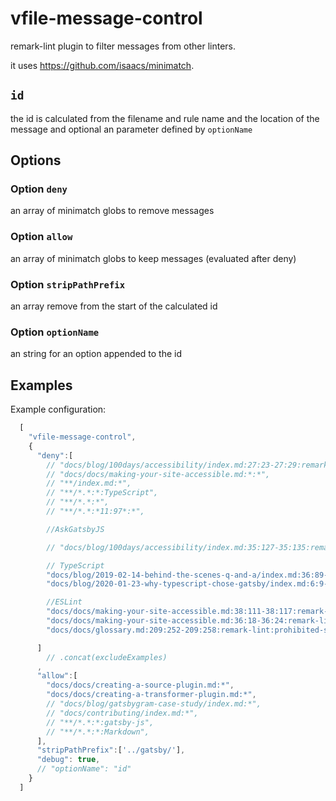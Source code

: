 # vfile-message-control

remark-lint plugin to filter messages from other linters.

it uses https://github.com/isaacs/minimatch.

## `id`

the id is calculated from the filename and rule name and the location of the message and optional an parameter defined by `optionName`

## Options

### Option `deny`

an array of minimatch globs to remove messages  

### Option `allow`

an array of minimatch globs to keep messages (evaluated after deny)  

### Option `stripPathPrefix`

an array remove from the start of the calculated id  

### Option `optionName`

an string for an option appended to the id    

## Examples

Example configuration:

```javascript
  [
    "vfile-message-control",
    {
      "deny":[
        // "docs/blog/100days/accessibility/index.md:27:23-27:29:remark-lint:prohibited-strings:eslint-case",
        // "docs/docs/making-your-site-accessible.md:*:*",
        // "**/index.md:*",
        // "**/*.*:*:TypeScript",
        // "**/*.*:*",
        // "**/*.*:*11:97*:*",

        //AskGatsbyJS

        // "docs/blog/100days/accessibility/index.md:35:127-35:135:remark-lint:prohibited-strings:gatsby-js",

        // TypeScript
        "docs/blog/2019-02-14-behind-the-scenes-q-and-a/index.md:36:89-36:99:remark-lint:prohibited-strings:TypeScript",
        "docs/blog/2020-01-23-why-typescript-chose-gatsby/index.md:6:9-6:19:remark-lint:prohibited-strings:TypeScript",

        //ESLint
        "docs/docs/making-your-site-accessible.md:38:111-38:117:remark-lint:prohibited-strings:eslint-case",
        "docs/docs/making-your-site-accessible.md:36:18-36:24:remark-lint:prohibited-strings:eslint-case",
        "docs/docs/glossary.md:209:252-209:258:remark-lint:prohibited-strings:eslint-case",

      ]
        // .concat(excludeExamples)
      ,
      "allow":[
        "docs/docs/creating-a-source-plugin.md:*",
        "docs/docs/creating-a-transformer-plugin.md:*",
        // "docs/blog/gatsbygram-case-study/index.md:*",
        // "docs/contributing/index.md:*",
        // "**/*.*:*:gatsby-js",
        // "**/*.*:*:Markdown",
      ],
      "stripPathPrefix":['../gatsby/'],
      "debug": true,
      // "optionName": "id"
    }
  ]

```
